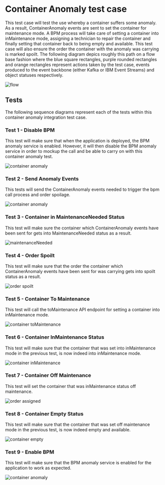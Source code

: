 # Container Anomaly test case

This test case will test the use whereby a container suffers some anomaly. As a result, ContainerAnomaly events are sent to set the container for maintenance mode. A BPM process will take care of setting a container into inMaintenance mode, assigning a technician to repair the container and finally setting that container back to being empty and available. This test case will also ensure the order the container with the anomaly was carrying is marked spoilt. The following diagram depics roughly this path on a flow base fashion where the blue square rectangles, purple rounded rectangles and orange rectangles represent actions taken by the test case, events produced to the event backbone (either Kafka or IBM Event Streams) and object statuses respectively.

![flow](container_anomaly_images/Slide1.png)

## Tests

The following sequence diagrams represent each of the tests within this container anomaly integration test case.

### Test 1 - Disable BPM

This test will make sure that when the application is deployed, the BPM anomaly service is enabled. However, it will then disable the BPM anomaly service in order to mockup the call and be able to carry on with this container anomaly test.

![container anomaly](container_anomaly_images/Slide2.png)

### Test 2 - Send Anomaly Events

This tests will send the ContainerAnomaly events needed to trigger the bpm call process and order spoilage.

![container anomaly](container_anomaly_images/Slide3.png)

### Test 3 - Container in MaintenanceNeeded Status

This test will make sure the container which ContainerAnomaly events have been sent for gets into MaintenanceNeeded status as a result.

![maintenanceNeeded](container_anomaly_images/Slide4.png)

### Test 4 - Order Spoilt

This test will make sure that the order the container which ContainerAnomaly events have been sent for was carrying gets into spoilt status as a result.

![order spoilt](container_anomaly_images/Slide5.png)

### Test 5 - Container To Maintenance

This test will call the toMaintenance API endpoint for setting a container into inMaintenance mode.

![container toMaintenance](container_anomaly_images/Slide6.png)

### Test 6 - Container InMaintenance Status

This test will make sure that the container that was set into inMaintenance mode in the previous test, is now indeed into inMaintenance mode.

![container inMaintenance](container_anomaly_images/Slide7.png)

### Test 7 - Container Off Maintenance

This test will set the container that was inMaintenance status off maintenance.

![order assigned](container_anomaly_images/Slide8.png)

### Test 8 - Container Empty Status

This test will make sure that the container that was set off maintenance mode in the previous test, is now indeed empty and available.

![container empty](container_anomaly_images/Slide9.png)

### Test 9 - Enable BPM

This test will make sure that the BPM anomaly service is enabled for the application to work as expected.

![container anomaly](container_anomaly_images/Slide10.png)